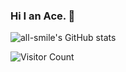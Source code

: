 ### Hi I an Ace. 👋

<!--
**huclilu/huclilu** is a ✨ _special_ ✨ repository because its `README.md` (this file) appears on your GitHub profile.

Here are some ideas to get you started:

- 🔭 I’m currently working on ...
- 🌱 I’m currently learning ...
- 👯 I’m looking to collaborate on ...
- 🤔 I’m looking for help with ...
- 💬 Ask me about ...
- 📫 How to reach me: ...
- 😄 Pronouns: ...
- ⚡ Fun fact: ...
-->

![all-smile's GitHub stats](https://github-readme-stats.vercel.app/api?username=huclilu&show_icons=true&theme=tokyonight)

![Visitor Count](https://profile-counter.glitch.me/huclilu/count.svg)
